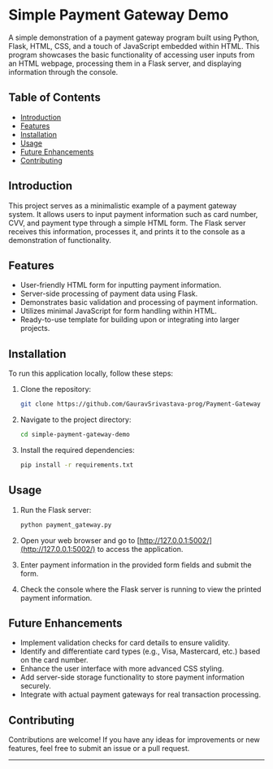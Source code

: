 # Simple Payment Gateway Demo

A simple demonstration of a payment gateway program built using Python, Flask, HTML, CSS, and a touch of JavaScript embedded within HTML. This program showcases the basic functionality of accessing user inputs from an HTML webpage, processing them in a Flask server, and displaying information through the console.

## Table of Contents

- [Introduction](#introduction)
- [Features](#features)
- [Installation](#installation)
- [Usage](#usage)
- [Future Enhancements](#future-enhancements)
- [Contributing](#contributing)

## Introduction

This project serves as a minimalistic example of a payment gateway system. It allows users to input payment information such as card number, CVV, and payment type through a simple HTML form. The Flask server receives this information, processes it, and prints it to the console as a demonstration of functionality.

## Features

- User-friendly HTML form for inputting payment information.
- Server-side processing of payment data using Flask.
- Demonstrates basic validation and processing of payment information.
- Utilizes minimal JavaScript for form handling within HTML.
- Ready-to-use template for building upon or integrating into larger projects.

## Installation

To run this application locally, follow these steps:

1. Clone the repository:

    ```bash
    git clone https://github.com/GauravSrivastava-prog/Payment-Gateway
    ```

2. Navigate to the project directory:

    ```bash
    cd simple-payment-gateway-demo
    ```

3. Install the required dependencies:

    ```bash
    pip install -r requirements.txt
    ```

## Usage

1. Run the Flask server:

    ```bash
    python payment_gateway.py
    ```

2. Open your web browser and go to [http://127.0.0.1:5002/](http://127.0.0.1:5002/) to access the application.

3. Enter payment information in the provided form fields and submit the form.

4. Check the console where the Flask server is running to view the printed payment information.

## Future Enhancements

- Implement validation checks for card details to ensure validity.
- Identify and differentiate card types (e.g., Visa, Mastercard, etc.) based on the card number.
- Enhance the user interface with more advanced CSS styling.
- Add server-side storage functionality to store payment information securely.
- Integrate with actual payment gateways for real transaction processing.

## Contributing

Contributions are welcome! If you have any ideas for improvements or new features, feel free to submit an issue or a pull request.

---

